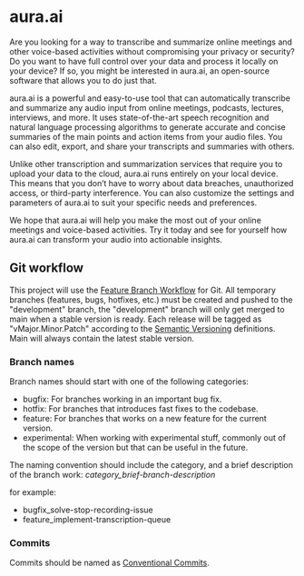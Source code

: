 # aura.ai

Are you looking for a way to transcribe and summarize online meetings and other voice-based activities without compromising your privacy or security? Do you want to have full control over your data and process it locally on your device? If so, you might be interested in aura.ai, an open-source software that allows you to do just that.

aura.ai is a powerful and easy-to-use tool that can automatically transcribe and summarize any audio input from online meetings, podcasts, lectures, interviews, and more. It uses state-of-the-art speech recognition and natural language processing algorithms to generate accurate and concise summaries of the main points and action items from your audio files. You can also edit, export, and share your transcripts and summaries with others.

Unlike other transcription and summarization services that require you to upload your data to the cloud, aura.ai runs entirely on your local device. This means that you don’t have to worry about data breaches, unauthorized access, or third-party interference. You can also customize the settings and parameters of aura.ai to suit your specific needs and preferences.

We hope that aura.ai will help you make the most out of your online meetings and voice-based activities. Try it today and see for yourself how aura.ai can transform your audio into actionable insights.

## Git workflow

This project will use the [Feature Branch Workflow](https://www.atlassian.com/git/tutorials/comparing-workflows/feature-branch-workflow) for Git. All temporary branches (features, bugs, hotfixes, etc.) must be created and pushed to the "development" branch, the "development" branch will only get merged to main when a stable version is ready. Each release will be tagged as "vMajor.Minor.Patch" according to the [Semantic Versioning](https://semver.org/) definitions. Main will always contain the latest stable version.

### Branch names
Branch names should start with one of the following categories:
- bugfix: For branches working in an important bug fix.
- hotfix: For branches that introduces fast fixes to the codebase.
- feature: For branches that works on a new feature for the current version.
- experimental: When working with experimental stuff, commonly out of the scope of the version but that can be useful in the future.

The naming convention should include the category, and a brief description of the branch work: _category_brief-branch-description_

for example:
- bugfix_solve-stop-recording-issue
- feature_implement-transcription-queue

### Commits 
Commits should be named as [Conventional Commits](https://www.conventionalcommits.org/en/v1.0.0/). 

